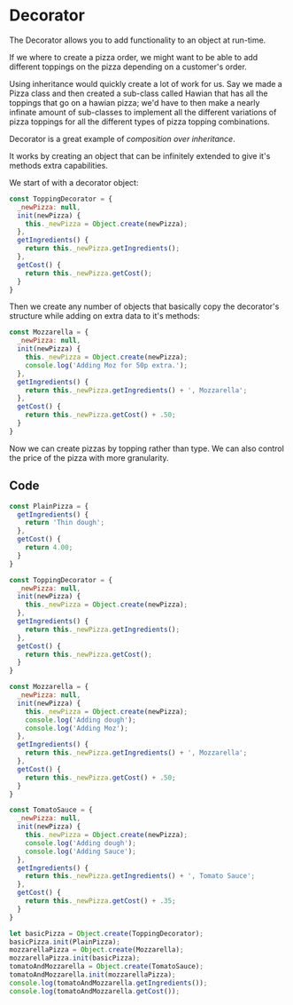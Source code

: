 # Decorator

The Decorator allows you to add functionality to an object at run-time. 

If we where to create a pizza order, we might want to be able to add 
different toppings on the pizza depending on a customer's order.

Using inheritance would quickly create a lot of work for us. Say we made
a Pizza class and then created a sub-class called Hawian that has all the
toppings that go on a hawian pizza; we'd have to then make a nearly 
infinate amount of sub-classes to implement all the different variations 
of pizza toppings for all the different types of pizza topping 
combinations.

Decorator is a great example of *composition over inheritance*.

It works by creating an object that can be infinitely extended to give 
it's methods extra capabilities.

We start of with a decorator object:

```js
const ToppingDecorator = {
  _newPizza: null,
  init(newPizza) {
    this._newPizza = Object.create(newPizza);
  },
  getIngredients() {
    return this._newPizza.getIngredients();
  },
  getCost() {
    return this._newPizza.getCost();
  }
}
```

Then we create any number of objects that basically copy the decorator's 
structure while adding on extra data to it's methods:

```js
const Mozzarella = {
  _newPizza: null,
  init(newPizza) {
    this._newPizza = Object.create(newPizza);
    console.log('Adding Moz for 50p extra.');
  },
  getIngredients() {
    return this._newPizza.getIngredients() + ', Mozzarella';
  },
  getCost() {
    return this._newPizza.getCost() + .50;
  }
}
```

Now we can create pizzas by topping rather than type. We can also control 
the price of the pizza with more granularity.

## Code

```js
const PlainPizza = {
  getIngredients() {
    return 'Thin dough';
  },
  getCost() {
    return 4.00;
  }
}

const ToppingDecorator = {
  _newPizza: null,
  init(newPizza) {
    this._newPizza = Object.create(newPizza);
  },
  getIngredients() {
    return this._newPizza.getIngredients();
  },
  getCost() {
    return this._newPizza.getCost();
  }
}

const Mozzarella = {
  _newPizza: null,
  init(newPizza) {
    this._newPizza = Object.create(newPizza);
    console.log('Adding dough');
    console.log('Adding Moz');
  },
  getIngredients() {
    return this._newPizza.getIngredients() + ', Mozzarella';
  },
  getCost() {
    return this._newPizza.getCost() + .50;
  }
}

const TomatoSauce = {
  _newPizza: null,
  init(newPizza) {
    this._newPizza = Object.create(newPizza);
    console.log('Adding dough');
    console.log('Adding Sauce');
  },
  getIngredients() {
    return this._newPizza.getIngredients() + ', Tomato Sauce';
  },
  getCost() {
    return this._newPizza.getCost() + .35;
  }
}

let basicPizza = Object.create(ToppingDecorator);
basicPizza.init(PlainPizza);
mozzarellaPizza = Object.create(Mozzarella);
mozzarellaPizza.init(basicPizza);
tomatoAndMozzarella = Object.create(TomatoSauce);
tomatoAndMozzarella.init(mozzarellaPizza);
console.log(tomatoAndMozzarella.getIngredients());
console.log(tomatoAndMozzarella.getCost());
```
